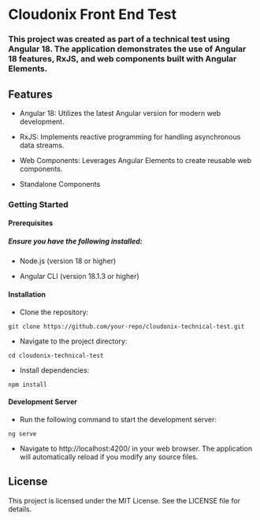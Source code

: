 # Cloudonix Front End Test

### This project was created as part of a technical test using Angular 18. The application demonstrates the use of Angular 18 features, RxJS, and web components built with Angular Elements.

## Features

- Angular 18: Utilizes the latest Angular version for modern web development.

- RxJS: Implements reactive programming for handling asynchronous data streams.

- Web Components: Leverages Angular Elements to create reusable web components.

- Standalone Components

### Getting Started

#### Prerequisites

##### Ensure you have the following installed:

- Node.js (version 18 or higher)

- Angular CLI (version 18.1.3 or higher)

#### Installation

- Clone the repository:

`` git clone https://github.com/your-repo/cloudonix-technical-test.git ``

- Navigate to the project directory:

`` cd cloudonix-technical-test `` 

- Install dependencies:

`` npm install `` 

#### Development Server

- Run the following command to start the development server:

`` ng serve `` 

- Navigate to http://localhost:4200/ in your web browser. The application will automatically reload if you modify any source files.

## License

This project is licensed under the MIT License. See the LICENSE file for details.